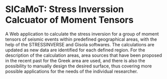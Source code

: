 # SICaMoT: Stress Inverssion Calcuator of Moment Tensors
A Web application to calculate the stress inversion for a group of moment tensors of seismic events within predefined geographical areas, with the help of the STRESSINVERSE and Gisola softwares. The calculations are updated as new data are identified for each defined region. For the description of the calculation areas, area sources that have been proposed in the recent past for the Greek area are used, and there is also the possibility to manually design the desired surface, thus covering more possible applications for the needs of the individual researcher.
